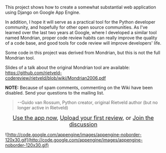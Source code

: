 This project shows how to create a somewhat substantial web application using Django on Google App Engine.

In addition, I hope it will serve as a practical tool for the Python developer community, and hopefully for other open source communities.  As I've learned over the last two years at Google, where I developed a similar tool named Mondrian, proper code review habits can really improve the quality of a code base, and  good tools for code review will improve developers' life.

Some code in this project was derived from Mondrian, but this is not the full Mondrian tool.

Slides of a talk about the original Mondrian tool are available:
https://github.com/rietveld-codereview/rietveld/blob/wiki/Mondrian2006.pdf

**NOTE:** Because of spam comments, commenting on the Wiki have been disabled. Send your questions to the mailing list.

> --Guido van Rossum, Python creator, original Rietveld author (but no longer active in Rietveld)

<p align='center'><font size='4'><a href='http://codereview.appspot.com'>Use the app now</a>, <a href='http://code.google.com/p/rietveld/wiki/UploadPyUsage'>Upload your first review</a>, or <a href='http://groups.google.com/group/codereview-discuss'>Join the discussion</a></font></p>

![http://code.google.com/appengine/images/appengine-noborder-120x30.gif](http://code.google.com/appengine/images/appengine-noborder-120x30.gif)
